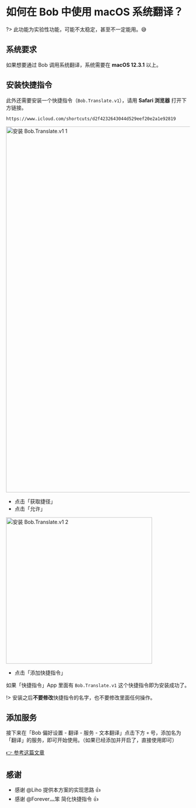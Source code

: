 # 如何在 Bob 中使用 macOS 系统翻译？

?> 此功能为实验性功能，可能不太稳定，甚至不一定能用。😅

## 系统要求

如果想要通过 Bob 调用系统翻译，系统需要在 **macOS 12.3.1** 以上。

## 安装快捷指令

此外还需要安装一个快捷指令（`Bob.Translate.v1`），请用 **Safari 浏览器** 打开下方链接。

```
https://www.icloud.com/shortcuts/d2f4232643044d529eef20e2a1e92819
```

<img src="https://cdn.jsdelivr.net/gh/ripperhe/oss@master/2022/0516/install_bob_translate_1.jpg" alt="安装 Bob.Translate.v1 1" width=1000 />

* 点击「获取捷径」
* 点击「允许」

<img src="https://cdn.jsdelivr.net/gh/ripperhe/oss@master/2022/0512/install_bob_translate_2.jpg" alt="安装 Bob.Translate.v1 2" width=400 />

* 点击「添加快捷指令」

如果「快捷指令」App 里面有 `Bob.Translate.v1` 这个快捷指令即为安装成功了。

!> 安装之后**不要修改**快捷指令的名字，也不要修改里面任何操作。

## 添加服务

接下来在「Bob 偏好设置 - 翻译 - 服务 - 文本翻译」点击下方 `+` 号，添加名为「翻译」的服务，即可开始使用。（如果已经添加并开启了，直接使用即可）

[👉 参考这篇文章](/general/advance/service.md)

## 感谢

* 感谢 @Liho 提供本方案的实现思路 👍
* 感谢 @Forever灬笨 简化快捷指令 👍 
